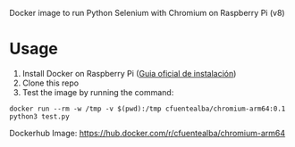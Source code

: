 Docker image to run Python Selenium with Chromium on Raspberry Pi (v8)

# Usage
1. Install Docker on Raspberry Pi ([Guia oficial de instalación](https://www.raspberrypi.org/blog/docker-comes-to-raspberry-pi/))
2. Clone this repo
3. Test the image by running the command:
```
docker run --rm -w /tmp -v $(pwd):/tmp cfuentealba/chromium-arm64:0.1 python3 test.py
```

Dockerhub Image: https://hub.docker.com/r/cfuentealba/chromium-arm64
